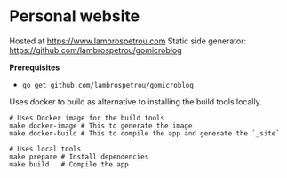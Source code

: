 # Personal website

Hosted at https://www.lambrospetrou.com
Static side generator: https://github.com/lambrospetrou/gomicroblog

**Prerequisites**

* `go get github.com/lambrospetrou/gomicroblog`

Uses docker to build as alternative to installing the build tools locally.

```
# Uses Docker image for the build tools
make docker-image # This to generate the image
make docker-build # This to compile the app and generate the `_site`

# Uses local tools
make prepare # Install dependencies
make build   # Compile the app
```
